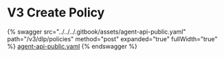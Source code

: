 # V3 Create Policy

{% swagger src="../../../.gitbook/assets/agent-api-public.yaml" path="/v3/dlp/policies" method="post" expanded="true" fullWidth="true" %}
[agent-api-public.yaml](../../../.gitbook/assets/agent-api-public.yaml)
{% endswagger %}

